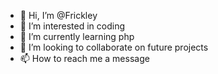 - 👋 Hi, I’m @Frickley
- 👀 I’m interested in coding
- 🌱 I’m currently learning php
- 💞️ I’m looking to collaborate on future projects
- 📫 How to reach me a message 

<!---
Frickley/Frickley is a ✨ special ✨ repository because its `README.md` (this file) appears on your GitHub profile.
You can click the Preview link to take a look at your changes.
--->
